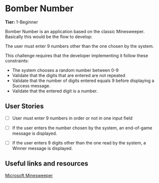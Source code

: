 # Bomber Number 

**Tier:** 1-Beginner

Bomber Number is an application based on the classic Minesweeper. Basically this would be the flow to develop:

The user must enter 9 numbers other than the one chosen by the system.

This challenge requires that the developer implementing it follow these
constraints:

- The system chooses a random number between 0-9
- Validate that the digits that are entered are not repeated
- Validate that the number of digits entered equals 9 before displaying a Success message.
- Validate that the entered digit is a number.

## User Stories

-   [ ] User must enter 9 numbers in order or not in one input field
-   [ ] If the user enters the number chosen by the system, an end-of-game message is displayed.
-   [ ] If the user enters 9 digits other than the one read by the system, a Winner message is displayed.


## Useful links and resources

[Microsoft Minesweeper](https://www.microsoft.com/es-ar/p/minesweeper-original/9p7px702j5nh#activetab=pivot:overviewtab)
